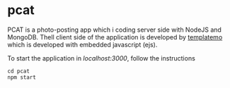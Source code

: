 # pcat

PCAT is a photo-posting app which i coding server side with NodeJS and MongoDB. Thell client side of the application is developed by [templatemo](https://templatemo.com/tm-552-video-catalog) which is developed with embedded javascript (ejs).

To start the application in <i>localhost:3000</i>, follow the instructions

```
cd pcat
npm start
```
